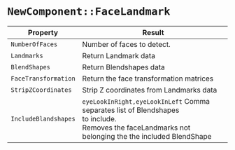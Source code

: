 # `NewComponent::FaceLandmark`



| Property                 | Result                                                                                                                                                     |
| ------------------------ |------------------------------------------------------------------------------------------------------------------------------------------------------------|
| `NumberOfFaces`          | Number of faces to detect.                                                                                                                                 |
| `Landmarks`              | Return Landmark data                                                                                                                                       |
| `BlendShapes`            | Return Blendshapes data                                                                                                                                    |
| `FaceTransformation`     | Return the face transformation matrices                                                                                                                    |
| `StripZCoordinates`      | Strip Z coordinates from Landmarks data                                                                                                                    |
| `IncludeBlandshapes`     | `eyeLookInRight,eyeLookInLeft` Comma separates list of Blendshapes<br/>to include.<br/>Removes the faceLandmarks not belonging the the included BlendShape |
